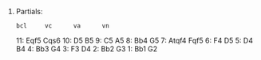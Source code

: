 1.  Partials:

        bcl     vc      va      vn
        
    11: Eqf5    Cqs6
    10: D5      B5
    9:  C5      A5
    8:  Bb4     G5
    7:  Atqf4   Fqf5
    6:  F4      D5
    5:  D4      B4
    4:  Bb3     G4
    3:  F3      D4
    2:  Bb2     G3
    1:  Bb1     G2